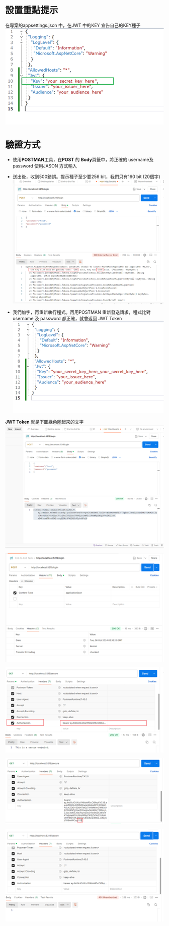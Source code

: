 # 設置重點提示
在專案的appsettings.json 中，在JWT 中的KEY 宣告自己的KEY種子
![1](images/1_appsettings_1.png?width=907&height=550)

# 驗證方式
-  使用**POSTMAN**工具，在**POST** 的 **Body**頁籤中，將正確的 username及password 使用JASON 方式輸入 
-  送出後，收到500錯誤。提示種子至少要256 bit，我們只有160 bit (20個字)
![4](images/2_send_post.png)


- 我們加字，再重新執行程式。再用POSTMAN 重新發送請求，程式比對username 及  password 都正確，就會返回 JWT Token
![2](images/1_appsettings_2.png)

**JWT Token** 就是下圖綠色圈起來的文字
![6](images/3_response_token.png)

![5](images/3_response_header.png)

![7](images/4_get_test_and_ok.png)

![8](images/5_use_wrong_token.png)

![9](images/6_get_401_error.png)

